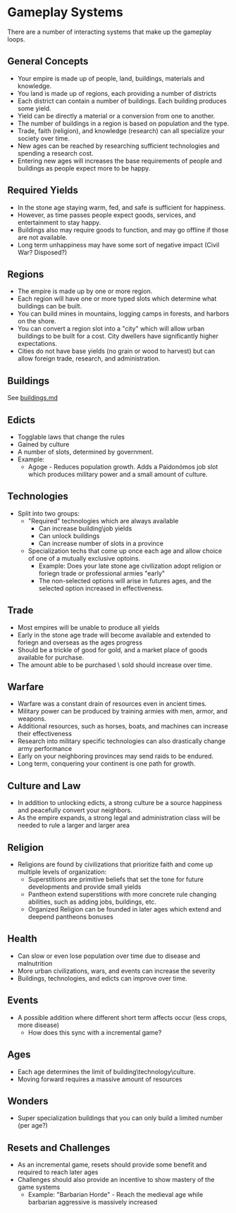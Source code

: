 # Gameplay Systems

There are a number of interacting systems that make up the gameplay loops.

## General Concepts

- Your empire is made up of people, land, buildings, materials and knowledge.
- You land is made up of regions, each providing a number of districts
- Each district can contain a number of buildings. Each building produces some yield.
- Yield can be directly a material or a conversion from one to another.
- The number of buildings in a region is based on population and the type.
- Trade, faith (religion), and knowledge (research) can all specialize your society over time.
- New ages can be reached by researching sufficient technologies and spending a research cost.
- Entering new ages will increases the base requirements of people and buildings as people expect more to be happy.

## Required Yields

- In the stone age staying warm, fed, and safe is sufficient for happiness.
- However, as time passes people expect goods, services, and entertainment to stay happy.
- Buildings also may require goods to function, and may go offline if those are not available.
- Long term unhappiness may have some sort of negative impact (Civil War? Disposed?)

## Regions

- The empire is made up by one or more region. 
- Each region will have one or more typed slots which determine what buildings can be built.
- You can build mines in mountains, logging camps in forests, and harbors on the shore.
- You can convert a region slot into a "city" which will allow urban buildings to be built for a cost. City dwellers have significantly higher expectations.
- Cities do not have base yields (no grain or wood to harvest) but can allow foreign trade, research, and administration.

## Buildings

See [buildings.md](buildings.md)

## Edicts

- Togglable laws that change the rules
- Gained by culture
- A number of slots, determined by government.
- Example:
    - Agoge - Reduces population growth. Adds a Paidonómos job slot which produces military power and a small amount of culture. 

## Technologies

- Split into two groups:
    - "Required" technologies which are always available
        - Can increase building\job yields
        - Can unlock buildings
        - Can increase number of slots in a province
    - Specialization techs that come up once each age and allow choice of one of a mutually exclusive optoins.
        - Example: Does your late stone age civilization adopt religion or foriegn trade or professional armies "early"
        - The non-selected options will arise in futures ages, and the selected option increased in effectiveness.

## Trade

- Most empires will be unable to produce all yields
- Early in the stone age trade will become available and extended to foriegn and overseas as the ages progress
- Should be a trickle of good for gold, and a market place of goods available for purchase.
- The amount able to be purchased \ sold should increase over time.

## Warfare

- Warfare was a constant drain of resources even in ancient times.
- Military power can be produced by training armies with men, armor, and weapons.
- Additional resources, such as horses, boats, and machines can increase their effectiveness
- Research into military specific technologies can also drastically change army performance
- Early on your neighboring provinces may send raids to be endured.
- Long term, conquering your continent is one path for growth.

## Culture and Law

- In addition to unlocking edicts, a strong culture be a source happiness and peacefully convert your neighbors.
- As the empire expands, a strong legal and administration class will be needed to rule a larger and larger area

## Religion

- Religions are found by civilizations that prioritize faith and come up multiple levels of organization:
    - Superstitions are primitive beliefs that set the tone for future developments and provide small yields
    - Pantheon extend superstitions with more concrete rule changing abilities, such as adding jobs, buildings, etc.
    - Organized Religion can be founded in later ages which extend and deepend pantheons bonuses

## Health

- Can slow or even lose population over time due to disease and malnutrition
- More urban civilizations, wars, and events can increase the severity
- Buildings, technologies, and edicts can improve over time.

## Events

- A possible addition where different short term affects occur (less crops, more disease)
    - How does this sync with a incremental game?

## Ages

- Each age determines the limit of building\technology\culture.
- Moving forward requires a massive amount of resources

## Wonders

- Super specialization buildings that you can only build a limited number (per age?)

## Resets and Challenges

- As an incremental game, resets should provide some benefit and required to reach later ages
- Challenges should also provide an incentive to show mastery of the game systems
    - Example: "Barbarian Horde" - Reach the medieval age while barbarian aggressive is massively increased